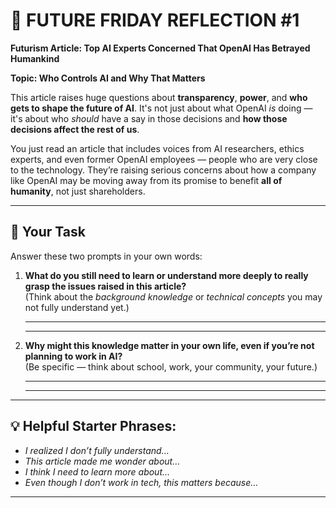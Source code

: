 # 🧠 FUTURE FRIDAY REFLECTION #1

**Futurism Article: Top AI Experts Concerned That OpenAI Has Betrayed Humankind**

**Topic: Who Controls AI and Why That Matters**

This article raises huge questions about **transparency**, **power**, and **who gets to shape the future of AI**. It's not just about what OpenAI *is* doing — it's about who *should* have a say in those decisions and **how those decisions affect the rest of us**.

You just read an article that includes voices from AI researchers, ethics experts, and even former OpenAI employees — people who are very close to the technology. They’re raising serious concerns about how a company like OpenAI may be moving away from its promise to benefit **all of humanity**, not just shareholders.

---

## 📌 Your Task  
Answer these two prompts in your own words:

1. **What do you still need to learn or understand more deeply to really grasp the issues raised in this article?**  
   (Think about the *background knowledge* or *technical concepts* you may not fully understand yet.)

   ---

   ---

3. **Why might this knowledge matter in your own life, even if you’re not planning to work in AI?**  
   (Be specific — think about school, work, your community, your future.)

   ---

   ---

---

## 💡 Helpful Starter Phrases:
- *I realized I don’t fully understand…*  
- *This article made me wonder about…*  
- *I think I need to learn more about…*  
- *Even though I don’t work in tech, this matters because…*

---

